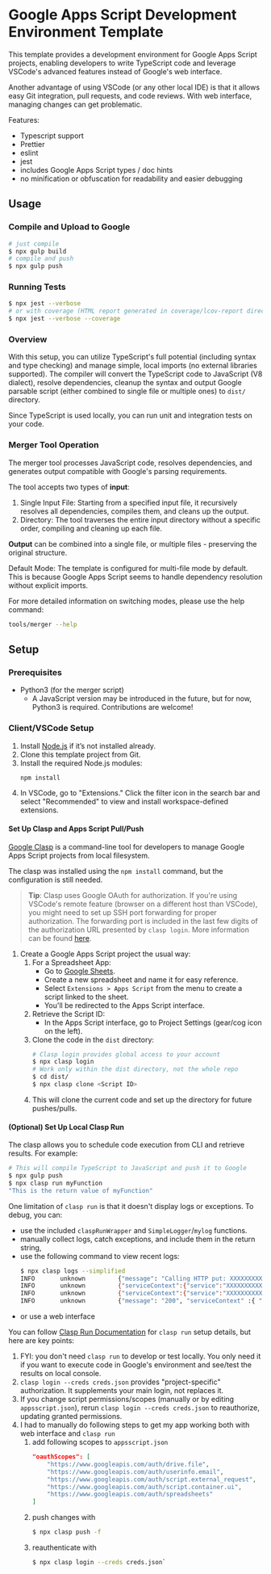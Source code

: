 # Google Apps Script Development Environment Template

This template provides a development environment for Google Apps Script projects, enabling developers to write TypeScript code and leverage VSCode's advanced features instead of Google's web interface. 

Another advantage of using VSCode (or any other local IDE) is that it allows easy Git integration, pull requests, and code reviews. With web interface, managing changes can get problematic.

Features:
- Typescript support
- Prettier
- eslint
- jest
- includes Google Apps Script types / doc hints
- no minification or obfuscation for readability and easier debugging

## Usage

### Compile and Upload to Google
```bash
# just compile 
$ npx gulp build
# compile and push
$ npx gulp push
```

### Running Tests

```bash
$ npx jest --verbose
# or with coverage (HTML report generated in coverage/lcov-report directory)
$ npx jest --verbose --coverage
```

### Overview
With this setup, you can utilize TypeScript's full potential (including syntax and type checking) and manage simple, local imports (no external libraries supported). The compiler will convert the TypeScript code to JavaScript (V8 dialect), resolve dependencies, cleanup the syntax and output Google parsable script (either combined to single file or multiple ones) to `dist/` directory.

Since TypeScript is used locally, you can run unit and integration tests on your code.

### Merger Tool Operation
The merger tool processes JavaScript code, resolves dependencies, and generates output compatible with Google's parsing requirements.

The tool accepts two types of **input**:
1. Single Input File: Starting from a specified input file, it recursively resolves all dependencies, compiles them, and cleans up the output.
1. Directory: The tool traverses the entire input directory without a specific order, compiling and cleaning up each file.

**Output** can be combined into a single file,  or multiple files - preserving the original structure.

Default Mode:
The template is configured for multi-file mode by default. This is because Google Apps Script seems to handle dependency resolution without explicit imports.

For more detailed information on switching modes, please use the help command:
```Bash
tools/merger --help
```

## Setup

### Prerequisites
- Python3 (for the merger script)
    - A JavaScript version may be introduced in the future, but for now, Python3 is required. Contributions are welcome!

### Client/VSCode Setup

1. Install [Node.js](https://nodejs.org/en) if it’s not installed already.
2. Clone this template project from Git.
3. Install the required Node.js modules:
    ```bash
    npm install
    ```
4. In VSCode, go to "Extensions." Click the filter icon in the search bar and select "Recommended" to view and install workspace-defined extensions.

#### Set Up Clasp and Apps Script Pull/Push

[Google Clasp](https://github.com/google/clasp) is a command-line tool for developers to manage Google Apps Script projects from local filesystem.

The clasp was installed using the `npm install` command, but the configuration is still needed.  

> **Tip**: Clasp uses Google OAuth for authorization. If you're using VSCode's remote feature (browser on a different host than VSCode), you might need to set up SSH port forwarding for proper authorization. The forwarding port is included in the last few digits of the authorization URL presented by `clasp login`. More information can be found [here](docs/clasp_ssh_forwarding.md).

1. Create a Google Apps Script project the usual way:
    1. For a Spreadsheet App:
        - Go to [Google Sheets](https://docs.google.com/spreadsheets/u/0/).
        - Create a new spreadsheet and name it for easy reference.
        - Select `Extensions > Apps Script` from the menu to create a script linked to the sheet.
        - You'll be redirected to the Apps Script interface.
    2. Retrieve the Script ID:
        - In the Apps Script interface, go to Project Settings (gear/cog icon on the left).
    3. Clone the code in the `dist` directory:
        ```bash
        # Clasp login provides global access to your account
        $ npx clasp login
        # Work only within the dist directory, not the whole repo
        $ cd dist/
        $ npx clasp clone <Script ID>
        ```
    4. This will clone the current code and set up the directory for future pushes/pulls.

#### (Optional) Set Up Local Clasp Run

The clasp allows you to schedule code execution from CLI and retrieve results. For example:

```bash
# This will compile TypeScript to JavaScript and push it to Google
$ npx gulp push
$ npx clasp run myFunction
"This is the return value of myFunction"
```

One limitation of `clasp run` is that it doesn't display logs or exceptions. To debug, you can:
- use the included `claspRunWrapper` and `SimpleLogger`/`mylog` functions.
- manually collect logs, catch exceptions, and include them in the return string, 
- use the following command to view recent logs:
    ```bash
    $ npx clasp logs --simplified
    INFO       unknown         {"message": "Calling HTTP put: XXXXXXXXXX", "serviceContext" :{ "service": "XXXXXXXX"}}
    INFO       unknown         {"serviceContext":{"service":"XXXXXXXXXXX"},"message":"Time: 0.415"}
    INFO       unknown         {"serviceContext":{"service":"XXXXXXXXXXXXXXX"},"message":"Done"}
    INFO       unknown         {"message": "200", "serviceContext" :{ "service": "XXXXXXXXX"}}
    ```
- or use a web interface

You can follow [Clasp Run Documentation](https://github.com/google/clasp/blob/master/docs/run.md) for `clasp run` setup details, but here are key points:

1. FYI: you don't need `clasp run` to develop or test locally. You only need it if you want to execute code in Google's environment and see/test the results on local console.
1. `clasp login --creds creds.json` provides "project-specific" authorization. It supplements your main login, not replaces it.
2. If you change script permissions/scopes (manually or by editing `appsscript.json`), rerun `clasp login --creds creds.json` to reauthorize, updating granted permissions.
1. I had to manually do following steps to get my app working both with web interface and `clasp run`
    1. add following scopes to `appsscript.json`
        ```json
        "oauthScopes": [
            "https://www.googleapis.com/auth/drive.file",
            "https://www.googleapis.com/auth/userinfo.email",
            "https://www.googleapis.com/auth/script.external_request",
            "https://www.googleapis.com/auth/script.container.ui",
            "https://www.googleapis.com/auth/spreadsheets"
        ]
        ```
    1. push changes with 
        ```bash
        $ npx clasp push -f
        ```
    1. reauthenticate with 
        ```bash
        $ npx clasp login --creds creds.json`
        ```